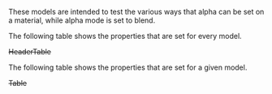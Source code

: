 These models are intended to test the various ways that alpha can be set on a material, while alpha mode is set to blend.  

The following table shows the properties that are set for every model.  

~~HeaderTable~~

The following table shows the properties that are set for a given model.  

~~Table~~ 
